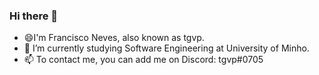 ### Hi there 👋

- 😄I'm Francisco Neves, also known as tgvp.
- 🔭 I’m currently studying Software Engineering at University of Minho.
- 📫 To contact me, you can add me on Discord: tgvp#0705

